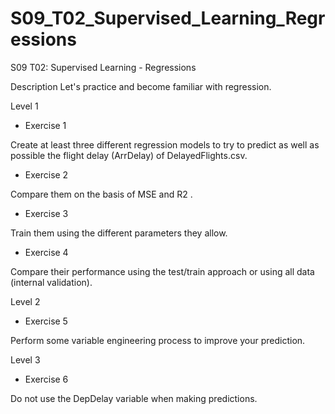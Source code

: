 # S09_T02_Supervised_Learning_Regressions

S09 T02: Supervised Learning - Regressions

Description
Let's practice and become familiar with regression.

Level 1

- Exercise 1

Create at least three different regression models to try to predict as well as possible the flight delay (ArrDelay) of DelayedFlights.csv.

- Exercise 2

Compare them on the basis of MSE and R2 .

- Exercise 3

Train them using the different parameters they allow.

- Exercise 4

Compare their performance using the test/train approach or using all data (internal validation).

Level 2

- Exercise 5

Perform some variable engineering process to improve your prediction.

Level 3

- Exercise 6

Do not use the DepDelay variable when making predictions.
